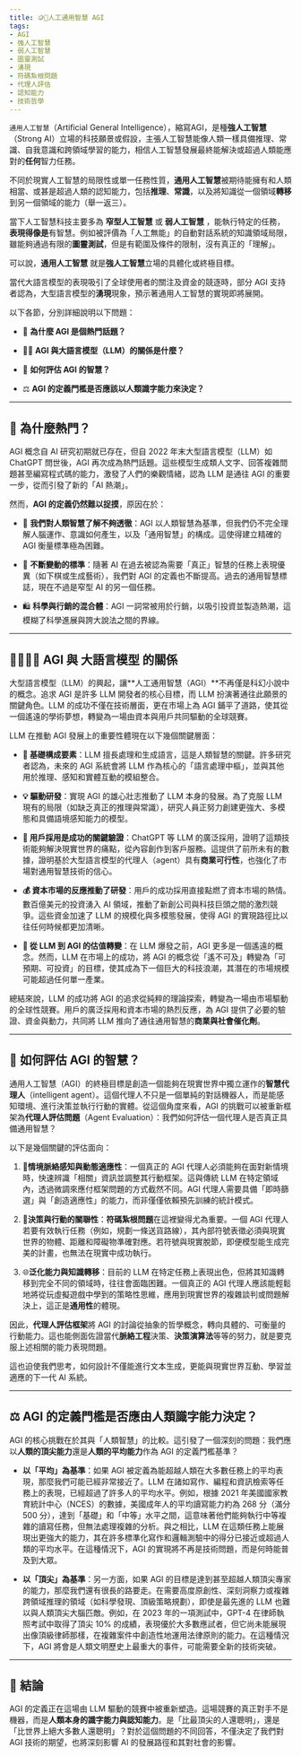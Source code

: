 ```yaml
---
title: 🪙🫣人工通用智慧 AGI
tags:
- AGI
- 強人工智慧
- 弱人工智慧
- 圖靈測試
- 湧現
- 符碼紮根問題
- 代理人評估
- 認知能力
- 技術哲學
---
```


`通用人工智慧`（Artificial General Intelligence），縮寫AGI，是種**強人工智慧**（Strong AI）立場的科技願景或假設，主張人工智慧能像人類一樣具備推理、常識、自我意識和跨領域學習的能力，相信人工智慧發展最終能解決或超過人類能應對的**任何**智力任務。

不同於現實人工智慧的局限性或單一任務性質，**通用人工智慧**被期待能擁有和人類相當、或甚是超過人類的認知能力，包括**推理**、**常識**，以及將知識從一個領域**轉移**到另一個領域的能力（舉一返三）。

當下人工智慧科技主要多為 **窄型人工智慧** 或 **弱人工智慧** ，能執行特定的任務，**表現得像是**有智慧。例如被評價為「人工無能」的自動對話系統的知識領域局限，雖能夠通過有限的**圖靈測試**，但是有範圍及條件的限制，沒有真正的「理解」。

可以說，**通用人工智慧** 就是**強人工智慧**立場的具體化或終極目標。

當代大語言模型的表現吸引了全球使用者的關注及資金的競逐時，部分 AGI 支持者認為，大型語言模型的**湧現**現象，預示著通用人工智慧的實現即將展開。

以下各節，分別詳細說明以下問題：

- 🚀 **為什麼 AGI 是個熱門話題？**
    
- 😵‍💫 **AGI 與大語言模型（LLM）的關係是什麼？**
    
- 🤖 **如何評估 AGI 的智慧？**
    
- ⚖️ **AGI 的定義門檻是否應該以人類識字能力來決定？**
    

***

## 🚀 為什麼熱門？

AGI 概念自 AI 研究初期就已存在，但自 2022 年末大型語言模型（LLM）如 ChatGPT 問世後，AGI 再次成為熱門話題。這些模型生成類人文字、回答複雜問題甚至編寫程式碼的能力，激發了人們的樂觀情緒，認為 LLM 是通往 AGI 的重要一步，從而引發了新的「AI 熱潮」。

然而，**AGI 的定義仍然難以捉摸**，原因在於：

- 🤔 **我們對人類智慧了解不夠透徹**：AGI 以人類智慧為基準，但我們仍不完全理解人腦運作、意識如何產生，以及「通用智慧」的構成。這使得建立精確的 AGI 衡量標準極為困難。
    
- 🎯 **不斷變動的標準**：隨著 AI 在過去被認為需要「真正」智慧的任務上表現優異（如下棋或生成藝術），我們對 AGI 的定義也不斷提高。過去的通用智慧標誌，現在不過是窄型 AI 的另一個任務。
    
- 🛍️ **科學與行銷的混合體**：AGI 一詞常被用於行銷，以吸引投資並製造熱潮，這模糊了科學進展與誇大說法之間的界線。
    

***

##  😵‍💫🧞‍♀️ AGI 與 大語言模型 的關係

大型語言模型（LLM）的興起，讓**人工通用智慧（AGI）**不再僅是科幻小說中的概念。追求 AGI 是許多 LLM 開發者的核心目標，而 LLM 扮演著通往此願景的關鍵角色。LLM 的成功不僅在技術層面，更在市場上為 AGI 鋪平了道路，使其從一個遙遠的學術夢想，轉變為一場由資本與用戶共同驅動的全球競賽。

LLM 在推動 AGI 發展上的重要性體現在以下幾個關鍵層面：

- **🧩 基礎構成要素**：LLM 擅長處理和生成語言，這是人類智慧的關鍵。許多研究者認為，未來的 AGI 系統會將 LLM 作為核心的「語言處理中樞」，並與其他用於推理、感知和實體互動的模組整合。
    
- **💡 驅動研發**：實現 AGI 的雄心壯志推動了 LLM 本身的發展。為了克服 LLM 現有的局限（如缺乏真正的推理與常識），研究人員正努力創建更強大、多模態和具備語境感知能力的模型。
    
- **🚀 用戶採用是成功的關鍵驗證**：ChatGPT 等 LLM 的廣泛採用，證明了這類技術能夠解決現實世界的痛點，從內容創作到客戶服務。這提供了前所未有的數據，證明基於大型語言模型的代理人（agent）具有**商業可行性**，也強化了市場對通用智慧技術的信心。
    
- **💰 資本市場的反應推動了研發**：用戶的成功採用直接點燃了資本市場的熱情。數百億美元的投資湧入 AI 領域，推動了新創公司與科技巨頭之間的激烈競爭。這些資金加速了 LLM 的規模化與多模態發展，使得 AGI 的實現路徑比以往任何時候都更加清晰。
    
- **🔮 從 LLM 到 AGI 的估值轉變**：在 LLM 爆發之前，AGI 更多是一個遙遠的概念。然而，LLM 在市場上的成功，將 AGI 的概念從「遙不可及」轉變為「可預期、可投資」的目標，使其成為下一個巨大的科技浪潮，其潛在的市場規模可能超過任何單一產業。
    

總結來說，LLM 的成功將 AGI 的追求從純粹的理論探索，轉變為一場由市場驅動的全球性競賽。用戶的廣泛採用和資本市場的熱烈反應，為 AGI 提供了必要的驗證、資金與動力，共同將 LLM 推向了通往通用智慧的**商業與社會催化劑**。

***

## **🤖 如何評估 AGI 的智慧？**

通用人工智慧（AGI）的終極目標是創造一個能夠在現實世界中獨立運作的**智慧代理人**（intelligent agent）。這個代理人不只是一個單純的對話機器人，而是能感知環境、進行決策並執行行動的實體。從這個角度來看，AGI 的挑戰可以被重新框架為**代理人評估問題**（Agent Evaluation）：我們如何評估一個代理人是否真正具備通用智慧？

以下是幾個關鍵的評估面向：

1. 🧭**情境脈絡感知與動態適應性**：一個真正的 AGI 代理人必須能夠在面對新情境時，快速辨識「相關」資訊並調整其行動框架。這與傳統 LLM 在特定領域內，透過微調來應付框架問題的方式截然不同。AGI 代理人需要具備「即時篩選」與「創造適應性」的能力，而非僅僅依賴預先訓練的統計模式。
    
2. 🔗**決策與行動的關聯性**：**符碼紮根問題**在這裡變得尤為重要。一個 AGI 代理人若要有效執行任務（例如，規劃一條送貨路線），其內部符號表徵必須與現實世界的物體、距離和障礙物準確對應。若符號與現實脫節，即便模型能生成完美的計畫，也無法在現實中成功執行。
    
3. 🌐**泛化能力與知識轉移**：目前的 LLM 在特定任務上表現出色，但將其知識轉移到完全不同的領域時，往往會面臨困難。一個真正的 AGI 代理人應該能輕鬆地將從玩虛擬遊戲中學到的策略性思維，應用到現實世界的複雜談判或問題解決上，這正是**通用性**的體現。
    

因此，**代理人評估框架**將 AGI 的討論從抽象的哲學概念，轉向具體的、可衡量的行動能力。這也能側面佐證當代**脈絡工程**決策、**決策演算法**等等的努力，就是要克服上述相關的能力表現問題。

這也迫使我們思考，如何設計不僅能進行文本生成，更能與現實世界互動、學習並適應的下一代 AI 系統。

***

## **⚖️ AGI 的定義門檻是否應由人類識字能力決定？**

AGI 的核心挑戰在於其與「人類智慧」的比較。這引發了一個深刻的問題：我們應以**人類的頂尖能力**還是**人類的平均能力**作為 AGI 的定義門檻基準？

- **以「平均」為基準**：如果 AGI 被定義為能超越人類在大多數任務上的平均表現，那麼我們可能已經非常接近了。LLM 在諸如寫作、編程和資訊檢索等任務上的表現，已經超過了許多人的平均水平。例如，根據 2021 年美國國家教育統計中心（NCES）的數據，美國成年人的平均讀寫能力約為 268 分（滿分 500 分），達到「基礎」和「中等」水平之間，這意味著他們能夠執行中等複雜的讀寫任務，但無法處理複雜的分析。與之相比，LLM 在這類任務上能展現出更強大的能力，其在許多標準化寫作和邏輯測驗中的得分已接近或超過人類的平均水平。在這種情況下，AGI 的實現將不再是技術問題，而是何時能普及到大眾。
    
- **以「頂尖」為基準**：另一方面，如果 AGI 的目標是達到甚至超越人類頂尖專家的能力，那麼我們還有很長的路要走。在需要高度原創性、深刻洞察力或複雜跨領域推理的領域（如科學發現、頂級策略規劃），即使是最先進的 LLM 也難以與人類頂尖大腦匹敵。例如，在 2023 年的一項測試中，GPT-4 在律師執照考試中取得了頂尖 10% 的成績，表現優於大多數應試者，但它尚未能展現出像頂級律師那樣，在複雜案件中創造性地運用法律原則的能力。在這種情況下，AGI 將會是人類文明歷史上最重大的事件，可能需要全新的技術突破。
    

***

## 🏁 結論

AGI 的定義正在這場由 LLM 驅動的競賽中被重新塑造。這場競賽的真正對手不是機器，而是**人類本身的識字能力與認知能力**。是「比最頂尖的人還聰明」，還是「比世界上絕大多數人還聰明」？對於這個問題的不同回答，不僅決定了我們對 AGI 技術的期望，也將深刻影響 AI 的發展路徑和其對社會的影響。